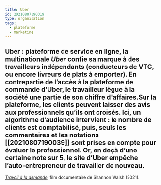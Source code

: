 ```yaml
---
title: Uber
id: 20210807190319
type: organisation
tags:
  - plateforme
  - marketing
---
```

           

**Uber** : plateforme de service en ligne, la multinationale _Uber_ confie sa marque à des travailleurs indépendants (conducteurs de VTC, ou encore livreurs de plats à emporter). En contrepartie de l’accès à la plateforme de commande d’Uber, le travailleur lègue à la société une partie de son chiffre d'affaires.Sur la plateforme, les clients peuvent laisser des avis aux professionnels qu’ils ont croisés. Ici, un algorithme d’audience intervient : le nombre de clients est comptabilisé, puis, seuls les commentaires et les notations [[20210807190039]]  sont prises en compte pour évaluer le professionnel. 
Or, en deçà d’une certaine note sur 5, le site d’Uber empêche l’auto-entrepreneur de travailler de nouveau.
---

 [_Travail à la demande_](https://www.arte.tv/fr/videos/075833-000-A/travail-a-la-demande/), film documentaire de Shannon Walsh (2021).